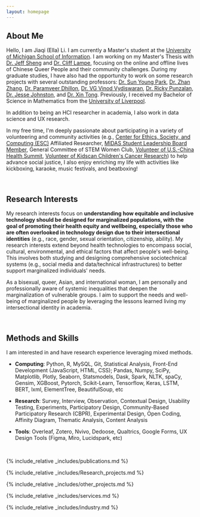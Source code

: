 ```yaml
---
layout: homepage
---
```


## <a id="about-me"></a>About Me

Hello, I am Jiaqi (Ella) Li. I am currently a Master's student at the <a href="https://www.si.umich.edu/" target="_blank">University of Michigan School of Information</a>. I am working on my Master's Thesis with <a href="https://www.si.umich.edu/people/jeff-sheng" target="_blank">Dr. Jeff Sheng</a> and <a href="https://www.si.umich.edu/people/clifford-lampe" target="_blank">Dr. Cliff Lampe</a>, focusing on the online and offline lives of Chinese Queer People and their community challenges. During my graduate studies, I have also had the opportunity to work on some research projects with several outstanding professors: <a href="http://sunyoungpark.weebly.com/" target="_blank">Dr. Sun Young Park</a>, <a href="https://webpage.pace.edu/zzhang/index.html" target="_blank">Dr. Zhan Zhang</a>, <a href="https://pdhillon.com/" target="_blank">Dr. Paramveer Dhillon</a>, <a href="https://www.si.umich.edu/people/vg-vinod-vydiswaran" target="_blank">Dr. VG Vinod Vydiswaran</a>, <a href="https://rpunzalan.com/" target="_blank">Dr. Ricky Punzalan</a>, <a href="https://www.jesseajohnston.net/" target="_blank">Dr. Jesse Johnston</a>, and <a href="https://xintong.ca/" target="_blank">Dr. Xin Tong</a>. Previously, I received my Bachelor of Science in Mathematics from the <a href="https://www.liverpool.ac.uk/" target="_blank">University of Liverpool</a>.

In addition to being an HCI researcher in academia, I also work in data science and UX research.

In my free time, I'm deeply passionate about participating in a variety of volunteering and community activities (e.g., <a href="https://esc.umich.edu/graduate-researchers/" target="_blank">Center for Ethics, Society, and Computing (ESC)</a> Affiliated Researcher, <a href="https://midas.umich.edu/student-community/" target="_blank">MIDAS Student Leadership Board Member</a>, General Committee of STEM Women Club, <a href="https://www.uschinahealthsummit.org/" target="_blank">Volunteer of U.S.-China Health Summit</a>, <a href="https://kidscan.org.uk/" target="_blank">Volunteer of Kidscan Children's Cancer Research</a>) to help advance social justice, I also enjoy enriching my life with activities like kickboxing, karaoke, music festivals, and beatboxing!

<br>

## <a id="research-interests"></a>Research Interests

My research interests focus on **understanding how equitable and inclusive technology should be designed for marginalized populations, with the goal of promoting their health equity and wellbeing, especially those who are often overlooked in technology design due to their intersectional identities** (e.g., race, gender, sexual orientation, citizenship, ability). My research interests extend beyond health technologies to encompass social, cultural, environmental, and ethical factors that affect people's well-being. This involves both studying and designing comprehensive sociotechnical systems (e.g., social media and data/technical infrastructures) to better support marginalized individuals' needs.

As a bisexual, queer, Asian, and international woman, I am personally and professionally aware of systemic inequalities that deepen the marginalization of vulnerable groups. I aim to support the needs and well-being of marginalized people by leveraging the lessons learned living my intersectional identity in academia.

<br>

## <a id="methods-skills"></a>Methods and Skills

I am interested in and have research experience leveraging mixed methods.
<!-- I am interested in and have research experience leveraging mixed methods. In my future work, I will continue to use qualitative methods such as interviews, participatory design (PD), community-based participatory research (CBPR), and ethnography to involve marginalized individuals while applying critical theories, including feminist, queer, and decolonial theories. Furthermore, I will utilize my skills in statistical analysis and computing for tasks such as quantitative analysis (survey, experiments) and software development. Through diverse approaches, I aspire to address different kinds of research questions.-->

- **Computing**: Python, R, MySQL, Git, Statistical Analysis, Front-End Development (JavaScript, HTML, CSS); Pandas, Numpy, SciPy, Matplotlib, Plotly, Seaborn, Statsmodels, Dask, Spark, NLTK, spaCy, Gensim, XGBoost, Pytorch, Scikit-Learn, Tensorflow, Keras, LSTM, BERT, lxml, ElementTree, BeautifulSoup, etc

- **Research**: Survey, Interview, Observation, Contextual Design, Usability Testing, Experiments, Participatory Design, Community-Based Participatory Research (CBPR), Experimental Design, Open Coding, Affinity Diagram, Thematic Analysis, Content Analysis

- **Tools**: Overleaf, Zotero, Nvivo, Dedoose, Qualtrics, Google Forms, UX Design Tools (Figma, Miro, Lucidspark, etc)

<br>


{% include_relative _includes/publications.md %}

{% include_relative _includes/Research_projects.md %}

{% include_relative _includes/other_projects.md %}

{% include_relative _includes/services.md %}

{% include_relative _includes/industry.md %}



